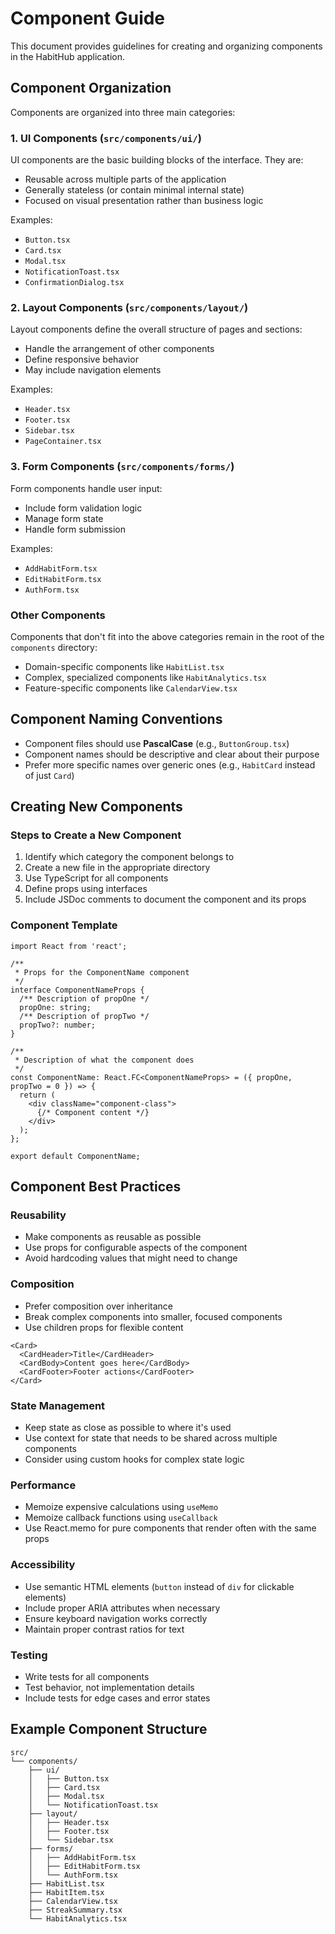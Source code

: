 # Component Guide

This document provides guidelines for creating and organizing components in the HabitHub application.

## Component Organization

Components are organized into three main categories:

### 1. UI Components (`src/components/ui/`)

UI components are the basic building blocks of the interface. They are:
- Reusable across multiple parts of the application
- Generally stateless (or contain minimal internal state)
- Focused on visual presentation rather than business logic

Examples:
- `Button.tsx`
- `Card.tsx`
- `Modal.tsx`
- `NotificationToast.tsx`
- `ConfirmationDialog.tsx`

### 2. Layout Components (`src/components/layout/`)

Layout components define the overall structure of pages and sections:
- Handle the arrangement of other components
- Define responsive behavior
- May include navigation elements

Examples:
- `Header.tsx`
- `Footer.tsx`
- `Sidebar.tsx`
- `PageContainer.tsx`

### 3. Form Components (`src/components/forms/`)

Form components handle user input:
- Include form validation logic
- Manage form state
- Handle form submission

Examples:
- `AddHabitForm.tsx`
- `EditHabitForm.tsx`
- `AuthForm.tsx`

### Other Components

Components that don't fit into the above categories remain in the root of the `components` directory:
- Domain-specific components like `HabitList.tsx`
- Complex, specialized components like `HabitAnalytics.tsx`
- Feature-specific components like `CalendarView.tsx`

## Component Naming Conventions

- Component files should use **PascalCase** (e.g., `ButtonGroup.tsx`)
- Component names should be descriptive and clear about their purpose
- Prefer more specific names over generic ones (e.g., `HabitCard` instead of just `Card`)

## Creating New Components

### Steps to Create a New Component

1. Identify which category the component belongs to
2. Create a new file in the appropriate directory
3. Use TypeScript for all components
4. Define props using interfaces
5. Include JSDoc comments to document the component and its props

### Component Template

```tsx
import React from 'react';

/**
 * Props for the ComponentName component
 */
interface ComponentNameProps {
  /** Description of propOne */
  propOne: string;
  /** Description of propTwo */
  propTwo?: number;
}

/**
 * Description of what the component does
 */
const ComponentName: React.FC<ComponentNameProps> = ({ propOne, propTwo = 0 }) => {
  return (
    <div className="component-class">
      {/* Component content */}
    </div>
  );
};

export default ComponentName;
```

## Component Best Practices

### Reusability

- Make components as reusable as possible
- Use props for configurable aspects of the component
- Avoid hardcoding values that might need to change

### Composition

- Prefer composition over inheritance
- Break complex components into smaller, focused components
- Use children props for flexible content

```tsx
<Card>
  <CardHeader>Title</CardHeader>
  <CardBody>Content goes here</CardBody>
  <CardFooter>Footer actions</CardFooter>
</Card>
```

### State Management

- Keep state as close as possible to where it's used
- Use context for state that needs to be shared across multiple components
- Consider using custom hooks for complex state logic

### Performance

- Memoize expensive calculations using `useMemo`
- Memoize callback functions using `useCallback`
- Use React.memo for pure components that render often with the same props

### Accessibility

- Use semantic HTML elements (`button` instead of `div` for clickable elements)
- Include proper ARIA attributes when necessary
- Ensure keyboard navigation works correctly
- Maintain proper contrast ratios for text

### Testing

- Write tests for all components
- Test behavior, not implementation details
- Include tests for edge cases and error states

## Example Component Structure

```
src/
└── components/
    ├── ui/
    │   ├── Button.tsx
    │   ├── Card.tsx
    │   ├── Modal.tsx
    │   └── NotificationToast.tsx
    ├── layout/
    │   ├── Header.tsx
    │   ├── Footer.tsx
    │   └── Sidebar.tsx
    ├── forms/
    │   ├── AddHabitForm.tsx
    │   ├── EditHabitForm.tsx
    │   └── AuthForm.tsx
    ├── HabitList.tsx
    ├── HabitItem.tsx
    ├── CalendarView.tsx
    ├── StreakSummary.tsx
    └── HabitAnalytics.tsx
``` 